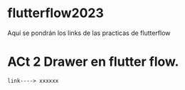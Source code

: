 # flutterflow2023
Aquí se pondrán los links de las practicas de flutterflow

# ACt 2 Drawer en flutter flow.
    link----> xxxxxx

